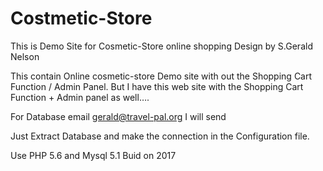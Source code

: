 # Costmetic-Store
This is Demo Site for Cosmetic-Store online shopping Design by S.Gerald Nelson

This contain Online cosmetic-store Demo site with out the Shopping Cart Function / Admin Panel.
But I have this web site with the Shopping Cart Function + Admin panel as well….


For Database email gerald@travel-pal.org I will send

Just Extract Database and make the connection in the Configuration file.

Use PHP 5.6 and Mysql 5.1 Buid on 2017

